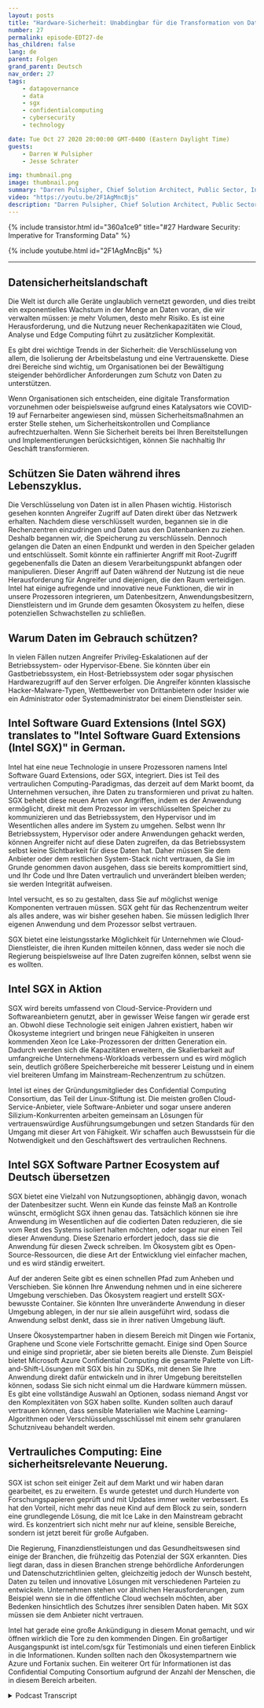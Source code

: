 ```yaml
---
layout: posts
title: "Hardware-Sicherheit: Unabdingbar für die Transformation von Daten"
number: 27
permalink: episode-EDT27-de
has_children: false
lang: de
parent: Folgen
grand_parent: Deutsch
nav_order: 27
tags:
    - datagovernance
    - data
    - sgx
    - confidentialcomputing
    - cybersecurity
    - technology

date: Tue Oct 27 2020 20:00:00 GMT-0400 (Eastern Daylight Time)
guests:
    - Darren W Pulsipher
    - Jesse Schrater

img: thumbnail.png
image: thumbnail.png
summary: "Darren Pulsipher, Chief Solution Architect, Public Sector, Intel, und Jesse Schrater, Security Manager, Data Platforms Group, Intel, diskutieren die aktuelle Sicherheitslandschaft und wie Intels SGX und das Partner-Ökosystem eine zeitnahe und bewährte Lösung für Daten in Verwendung und andere Sicherheitsbedenken bietet."
video: "https://youtu.be/2F1AgMncBjs"
description: "Darren Pulsipher, Chief Solution Architect, Public Sector, Intel, und Jesse Schrater, Security Manager, Data Platforms Group, Intel, diskutieren die aktuelle Sicherheitslandschaft und wie Intels SGX und das Partner-Ökosystem eine zeitnahe und bewährte Lösung für Daten in Verwendung und andere Sicherheitsbedenken bietet."
---
```


<div>
{% include transistor.html id="360a1ce9" title="#27 Hardware Security: Imperative for Transforming Data" %}

{% include youtube.html id="2F1AgMncBjs" %}
</div>

---

## Datensicherheitslandschaft

Die Welt ist durch alle Geräte unglaublich vernetzt geworden, und dies treibt ein exponentielles Wachstum in der Menge an Daten voran, die wir verwalten müssen: je mehr Volumen, desto mehr Risiko. Es ist eine Herausforderung, und die Nutzung neuer Rechenkapazitäten wie Cloud, Analyse und Edge Computing führt zu zusätzlicher Komplexität.

Es gibt drei wichtige Trends in der Sicherheit: die Verschlüsselung von allem, die Isolierung der Arbeitsbelastung und eine Vertrauenskette. Diese drei Bereiche sind wichtig, um Organisationen bei der Bewältigung steigender behördlicher Anforderungen zum Schutz von Daten zu unterstützen.

Wenn Organisationen sich entscheiden, eine digitale Transformation vorzunehmen oder beispielsweise aufgrund eines Katalysators wie COVID-19 auf Fernarbeiter angewiesen sind, müssen Sicherheitsmaßnahmen an erster Stelle stehen, um Sicherheitskontrollen und Compliance aufrechtzuerhalten. Wenn Sie Sicherheit bereits bei Ihren Bereitstellungen und Implementierungen berücksichtigen, können Sie nachhaltig Ihr Geschäft transformieren.

## Schützen Sie Daten während ihres Lebenszyklus.

Die Verschlüsselung von Daten ist in allen Phasen wichtig. Historisch gesehen konnten Angreifer Zugriff auf Daten direkt über das Netzwerk erhalten. Nachdem diese verschlüsselt wurden, begannen sie in die Rechenzentren einzudringen und Daten aus den Datenbanken zu ziehen. Deshalb begannen wir, die Speicherung zu verschlüsseln. Dennoch gelangen die Daten an einen Endpunkt und werden in den Speicher geladen und entschlüsselt. Somit könnte ein raffinierter Angriff mit Root-Zugriff gegebenenfalls die Daten an diesem Verarbeitungspunkt abfangen oder manipulieren. Dieser Angriff auf Daten während der Nutzung ist die neue Herausforderung für Angreifer und diejenigen, die den Raum verteidigen. Intel hat einige aufregende und innovative neue Funktionen, die wir in unsere Prozessoren integrieren, um Datenbesitzern, Anwendungsbesitzern, Dienstleistern und im Grunde dem gesamten Ökosystem zu helfen, diese potenziellen Schwachstellen zu schließen.

## Warum Daten im Gebrauch schützen?

In vielen Fällen nutzen Angreifer Privileg-Eskalationen auf der Betriebssystem- oder Hypervisor-Ebene. Sie könnten über ein Gastbetriebssystem, ein Host-Betriebssystem oder sogar physischen Hardwarezugriff auf den Server erfolgen. Die Angreifer könnten klassische Hacker-Malware-Typen, Wettbewerber von Drittanbietern oder Insider wie ein Administrator oder Systemadministrator bei einem Dienstleister sein.

## Intel Software Guard Extensions (Intel SGX) translates to "Intel Software Guard Extensions (Intel SGX)" in German.

Intel hat eine neue Technologie in unsere Prozessoren namens Intel Software Guard Extensions, oder SGX, integriert. Dies ist Teil des vertraulichen Computing-Paradigmas, das derzeit auf dem Markt boomt, da Unternehmen versuchen, ihre Daten zu transformieren und privat zu halten. SGX behebt diese neuen Arten von Angriffen, indem es der Anwendung ermöglicht, direkt mit dem Prozessor im verschlüsselten Speicher zu kommunizieren und das Betriebssystem, den Hypervisor und im Wesentlichen alles andere im System zu umgehen. Selbst wenn Ihr Betriebssystem, Hypervisor oder andere Anwendungen gehackt werden, können Angreifer nicht auf diese Daten zugreifen, da das Betriebssystem selbst keine Sichtbarkeit für diese Daten hat. Daher müssen Sie dem Anbieter oder dem restlichen System-Stack nicht vertrauen, da Sie im Grunde genommen davon ausgehen, dass sie bereits kompromittiert sind, und Ihr Code und Ihre Daten vertraulich und unverändert bleiben werden; sie werden Integrität aufweisen.

Intel versucht, es so zu gestalten, dass Sie auf möglichst wenige Komponenten vertrauen müssen. SGX geht für das Rechenzentrum weiter als alles andere, was wir bisher gesehen haben. Sie müssen lediglich Ihrer eigenen Anwendung und dem Prozessor selbst vertrauen.

SGX bietet eine leistungsstarke Möglichkeit für Unternehmen wie Cloud-Dienstleister, die ihren Kunden mitteilen können, dass weder sie noch die Regierung beispielsweise auf Ihre Daten zugreifen können, selbst wenn sie es wollten.

## Intel SGX in Aktion

SGX wird bereits umfassend von Cloud-Service-Providern und Softwareanbietern genutzt, aber in gewisser Weise fangen wir gerade erst an. Obwohl diese Technologie seit einigen Jahren existiert, haben wir Ökosysteme integriert und bringen neue Fähigkeiten in unseren kommenden Xeon Ice Lake-Prozessoren der dritten Generation ein. Dadurch werden sich die Kapazitäten erweitern, die Skalierbarkeit auf umfangreiche Unternehmens-Workloads verbessern und es wird möglich sein, deutlich größere Speicherbereiche mit besserer Leistung und in einem viel breiteren Umfang im Mainstream-Rechenzentrum zu schützen.

Intel ist eines der Gründungsmitglieder des Confidential Computing Consortium, das Teil der Linux-Stiftung ist. Die meisten großen Cloud-Service-Anbieter, viele Software-Anbieter und sogar unsere anderen Silizium-Konkurrenten arbeiten gemeinsam an Lösungen für vertrauenswürdige Ausführungsumgebungen und setzen Standards für den Umgang mit dieser Art von Fähigkeit. Wir schaffen auch Bewusstsein für die Notwendigkeit und den Geschäftswert des vertraulichen Rechnens.

## Intel SGX Software Partner Ecosystem auf Deutsch übersetzen

SGX bietet eine Vielzahl von Nutzungsoptionen, abhängig davon, wonach der Datenbesitzer sucht. Wenn ein Kunde das feinste Maß an Kontrolle wünscht, ermöglicht SGX ihnen genau das. Tatsächlich können sie ihre Anwendung im Wesentlichen auf die codierten Daten reduzieren, die sie vom Rest des Systems isoliert halten möchten, oder sogar nur einen Teil dieser Anwendung. Diese Szenario erfordert jedoch, dass sie die Anwendung für diesen Zweck schreiben. Im Ökosystem gibt es Open-Source-Ressourcen, die diese Art der Entwicklung viel einfacher machen, und es wird ständig erweitert.

Auf der anderen Seite gibt es einen schnellen Pfad zum Anheben und Verschieben. Sie können Ihre Anwendung nehmen und in eine sicherere Umgebung verschieben. Das Ökosystem reagiert und erstellt SGX-bewusste Container. Sie könnten Ihre unveränderte Anwendung in dieser Umgebung ablegen, in der nur sie allein ausgeführt wird, sodass die Anwendung selbst denkt, dass sie in ihrer nativen Umgebung läuft.

Unsere Ökosystempartner haben in diesem Bereich mit Dingen wie Fortanix, Graphene und Scone viele Fortschritte gemacht. Einige sind Open Source und einige sind proprietär, aber sie bieten bereits alle Dienste. Zum Beispiel bietet Microsoft Azure Confidential Computing die gesamte Palette von Lift-and-Shift-Lösungen mit SGX bis hin zu SDKs, mit denen Sie Ihre Anwendung direkt dafür entwickeln und in ihrer Umgebung bereitstellen können, sodass Sie sich nicht einmal um die Hardware kümmern müssen. Es gibt eine vollständige Auswahl an Optionen, sodass niemand Angst vor den Komplexitäten von SGX haben sollte. Kunden sollten auch darauf vertrauen können, dass sensible Materialien wie Machine Learning-Algorithmen oder Verschlüsselungsschlüssel mit einem sehr granularen Schutzniveau behandelt werden.

## Vertrauliches Computing: Eine sicherheitsrelevante Neuerung.

SGX ist schon seit einiger Zeit auf dem Markt und wir haben daran gearbeitet, es zu erweitern. Es wurde getestet und durch Hunderte von Forschungspapieren geprüft und mit Updates immer weiter verbessert. Es hat den Vorteil, nicht mehr das neue Kind auf dem Block zu sein, sondern eine grundlegende Lösung, die mit Ice Lake in den Mainstream gebracht wird. Es konzentriert sich nicht mehr nur auf kleine, sensible Bereiche, sondern ist jetzt bereit für große Aufgaben.

Die Regierung, Finanzdienstleistungen und das Gesundheitswesen sind einige der Branchen, die frühzeitig das Potenzial der SGX erkannten. Dies liegt daran, dass in diesen Branchen strenge behördliche Anforderungen und Datenschutzrichtlinien gelten, gleichzeitig jedoch der Wunsch besteht, Daten zu teilen und innovative Lösungen mit verschiedenen Parteien zu entwickeln. Unternehmen stehen vor ähnlichen Herausforderungen, zum Beispiel wenn sie in die öffentliche Cloud wechseln möchten, aber Bedenken hinsichtlich des Schutzes ihrer sensiblen Daten haben. Mit SGX müssen sie dem Anbieter nicht vertrauen.

Intel hat gerade eine große Ankündigung in diesem Monat gemacht, und wir öffnen wirklich die Tore zu den kommenden Dingen. Ein großartiger Ausgangspunkt ist intel.com/sgx für Testimonials und einen tieferen Einblick in die Informationen. Kunden sollten nach den Ökosystempartnern wie Azure und Fortanix suchen. Ein weiterer Ort für Informationen ist das Confidential Computing Consortium aufgrund der Anzahl der Menschen, die in diesem Bereich arbeiten.



<details>
<summary> Podcast Transcript </summary>

<p></p>

</details>
